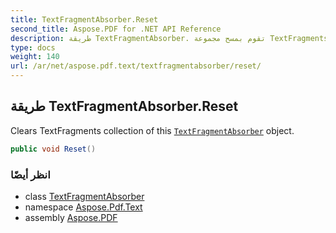 ```yaml
---
title: TextFragmentAbsorber.Reset
second_title: Aspose.PDF for .NET API Reference
description: طريقة TextFragmentAbsorber. تقوم بمسح مجموعة TextFragments من كائن TextFragmentAbsorber هذا
type: docs
weight: 140
url: /ar/net/aspose.pdf.text/textfragmentabsorber/reset/
---
```

## طريقة TextFragmentAbsorber.Reset

Clears TextFragments collection of this [`TextFragmentAbsorber`](../) object.

```csharp
public void Reset()
```

### انظر أيضًا

* class [TextFragmentAbsorber](../)
* namespace [Aspose.Pdf.Text](../../../aspose.pdf.text/)
* assembly [Aspose.PDF](../../../)